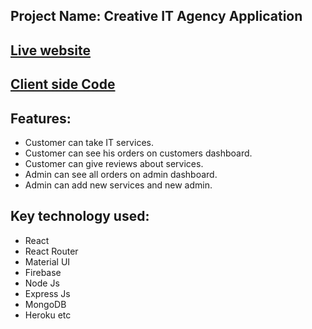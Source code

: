 ## Project Name: Creative IT Agency Application

## [Live website](https://creative-agency-1.web.app/)
## [Client side Code](https://github.com/Touhid-sezan/creative-agency-client)

## Features:
* Customer can take IT services.
* Customer can see his orders on customers dashboard.
* Customer can give reviews about services.
* Admin can see all orders on admin dashboard.
* Admin can add new services and new admin.

## Key technology used:
* React
* React Router
* Material UI
* Firebase
* Node Js
* Express Js
* MongoDB
* Heroku etc
